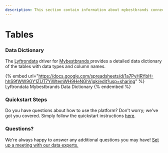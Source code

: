 ```yaml
---
description: This section contain information about mybestbrands connector tables information
---
```


# Tables

### Data Dictionary

The [Lyftrondata](https://www.lyftrondata.com/) driver for [Mybestbrands](https://www.lyftrondata.com/integration/mybestbrands/)[ ](https://www.lyftrondata.com/integration/mybestbrands/)provides a detailed data dictionary of the tables with data types and column names.

{% embed url="https://docs.google.com/spreadsheets/d/1a7PyHRYbH-hhS9fWW9GY1ZUT7YiWtemWH9HeNGhVjqk/edit?usp=sharing" %}
Lyftrondata Mybestbrands Data Dictionary
{% endembed %}

### Quickstart Steps

Do you have questions about how to use the platform? Don't worry; we've got you covered. Simply follow the quickstart instructions [here](../../../../quickstart-steps.md).

### Questions? <a href="#questions" id="questions"></a>

We're always happy to answer any additional questions you may have! [Set up a meeting with our data experts.](https://www.lyftrondata.com/book-a-meeting/)

